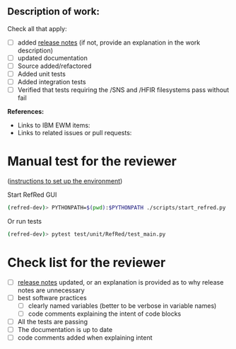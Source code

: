 ## Description of work:

Check all that apply:
- [ ] added [release notes](https://github.com/neutrons/RefRed/blob/next/docs/release_notes.rst) (if not, provide an explanation in the work description)
- [ ] updated documentation
- [ ] Source added/refactored
- [ ] Added unit tests
- [ ] Added integration tests
- [ ] Verified that tests requiring the /SNS and /HFIR filesystems pass without fail

**References:**
- Links to IBM EWM items:
- Links to related issues or pull requests:


# Manual test for the reviewer
([instructions to set up the environment](https://github.com/neutrons/RefRed/blob/next/docs/developer/testing.rst#running-manual-tests-in-a-pull-request))

Start RefRed GUI
```bash
(refred-dev)> PYTHONPATH=$(pwd):$PYTHONPATH ./scripts/start_refred.py
```
Or run tests
```bash
(refred-dev)> pytest test/unit/RefRed/test_main.py
```

# Check list for the reviewer
- [ ] [release notes](https://github.com/neutrons/RefRed/blob/next/docs/release_notes.rst) updated, or an explanation is provided as to why release notes are unnecessary
- [ ] best software practices
    + [ ] clearly named variables (better to be verbose in variable names)
    + [ ] code comments explaining the intent of code blocks
- [ ] All the tests are passing
- [ ] The documentation is up to date
- [ ] code comments added when explaining intent
